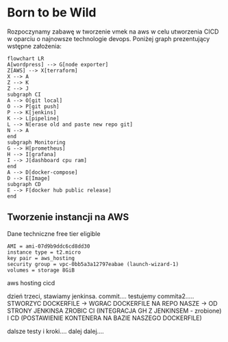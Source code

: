 # Born to be Wild
Rozpoczynamy zabawę w tworzenie vmek na aws w celu utworzenia CICD w oparciu o najnowsze technologie devops. Poniżej graph prezentujący wstępne założenia:

```mermaid
flowchart LR
A[wordpress] --> G[node exporter]
Z[AWS] --> X[terraform]
X --> A
Z --> K
Z --> J
subgraph CI
A --> O[git local]
O --> P[git push]
P --> K[jenkins]
K --> L[pipeline]
L --> N[erase old and paste new repo git]
N --> A
end
subgraph Monitoring
G --> H[prometheus]
H --> I[grafana]
I --> J[dashboard cpu ram]
end
A --> D[docker-compose]
D --> E[Image]
subgraph CD
E --> F[docker hub public release]
end
```
## Tworzenie instancji na AWS
Dane techniczne free tier eligible
```
AMI = ami-07d9b9ddc6cd8dd30
instance type = t2.micro
key pair = aws_hosting
security group = vpc-0bb5a3a12797eabae (launch-wizard-1)
volumes = storage 8GiB
```


aws hosting cicd

dzień trzeci, stawiamy jenkinsa. commit....
testujemy commita2.....
STWORZYC DOCKERFILE -> WGRAC DOCKERFILE NA REPO NASZE -> OD STRONY JENKINSA ZROBIC CI (INTEGRACJA GH Z JENKINSEM - zrobione) I CD (POSTAWIENIE KONTENERA NA BAZIE NASZEGO DOCKERFILE)

dalsze testy i kroki....
dalej dalej....
